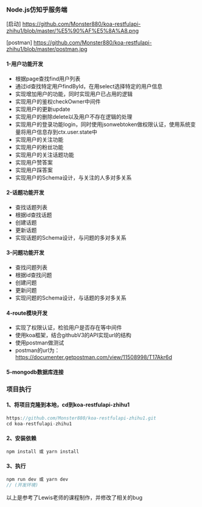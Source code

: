 ### **Node.js仿知乎服务端**

[启动] https://github.com/Monster880/koa-restfulapi-zhihu1/blob/master/%E5%90%AF%E5%8A%A8.png

[postman] https://github.com/Monster880/koa-restfulapi-zhihu1/blob/master/postman.jpg

#### 1-用户功能开发

- 根据page查找find用户列表
- 通过id查找特定用户findById，在用select选择特定的用户信息
- 实现增加用户的功能，同时实现用户已占用的逻辑
- 实现用户的鉴权checkOwner中间件
- 实现用户的更新update
- 实现用户的删除delete以及用户不存在逻辑的处理
- 实现用户的登录功能login，同时使用jsonwebtoken做权限认证，使用系统变量将用户信息存到ctx.user.state中
- 实现用户的关注功能
- 实现用户的粉丝功能
- 实现用户的关注话题功能
- 实现用户赞答案
- 实现用户踩答案
- 实现用户的Schema设计，与关注的人多对多关系


#### 2-话题功能开发

- 查找话题列表
- 根据id查找话题
- 创建话题
- 更新话题
- 实现话题的Schema设计，与问题的多对多关系


#### 3-问题功能开发

- 查找问题列表
- 根据id查找问题
- 创建问题
- 更新问题
- 实现问题的Schema设计，与话题的多对多关系

#### 4-route模块开发

- 实现了权限认证，检验用户是否存在等中间件
- 使用koa框架，结合githubV3的API实现url的结构
- 使用postman做测试
- postman的url为：https://documenter.getpostman.com/view/11508998/T17Akr6d

#### 5-mongodb数据库连接

### 项目执行 

####  1、将项目克隆到本地，cd到koa-restfulapi-zhihu1

```javascript
https://github.com/Monster880/koa-restfulapi-zhihu1.git
cd koa-restfulapi-zhihu1
```

#### 2、安装依赖

```javascript
npm install 或 yarn install
```

#### 3、执行

```javascript
npm run dev 或 yarn dev
// (开发环境)
```

以上是参考了Lewis老师的课程制作，并修改了相关的bug